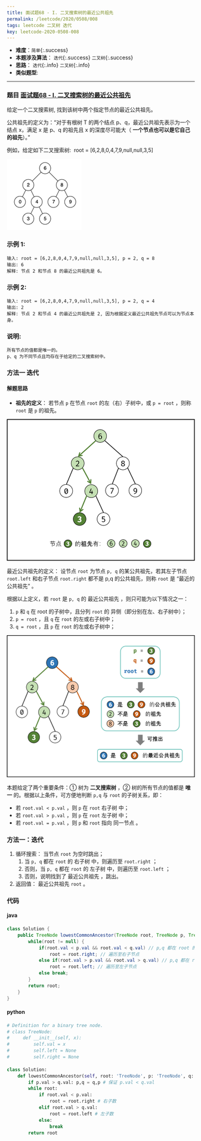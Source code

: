 ```yaml
---
title: 面试题68 - I. 二叉搜索树的最近公共祖先
permalink: /leetcode/2020/0508/008
tags: leetcode 二叉树 迭代
key: leetcode-2020-0508-008
---
```

- __难度__：`简单`{:.success}
- __本题涉及算法__： `迭代`{:.success} `二叉树`{:.success}
- __思路__：  `迭代`{:.info} `二叉树`{:.info}
- __类似题型__:

---

### 题目 [面试题68 - I. 二叉搜索树的最近公共祖先](https://leetcode-cn.com/problems/er-cha-sou-suo-shu-de-zui-jin-gong-gong-zu-xian-lcof/)

给定一个二叉搜索树, 找到该树中两个指定节点的最近公共祖先。

公共祖先的定义为：“对于有根树 T 的两个结点 p、q，最近公共祖先表示为一个结点 x，满足 x 是 p、q 的祖先且 x 的深度尽可能大（ __一个节点也可以是它自己的祖先__）。”

例如，给定如下二叉搜索树:  root = [6,2,8,0,4,7,9,null,null,3,5]

![pic1](/assets/images/leetcode/0508/binarysearchtree_improved.png)

### 示例 1:
```
输入: root = [6,2,8,0,4,7,9,null,null,3,5], p = 2, q = 8
输出: 6
解释: 节点 2 和节点 8 的最近公共祖先是 6。
```
### 示例 2:
```
输入: root = [6,2,8,0,4,7,9,null,null,3,5], p = 2, q = 4
输出: 2
解释: 节点 2 和节点 4 的最近公共祖先是 2, 因为根据定义最近公共祖先节点可以为节点本身。
```

### 说明:
```
所有节点的值都是唯一的。
p、q 为不同节点且均存在于给定的二叉搜索树中。
```

### 方法一 迭代
#### 解题思路
- __祖先的定义__： 若节点 `p` 在节点 `root` 的左（右）子树中，或 `p = root` ，则称 `root` 是 `p` 的祖先。

![pic2](/assets/images/leetcode/0508/28242ac7394dfa60a3598a4cf145af9b8311d8f325838e5875d65f6d4ed692fa-Picture1.png)


最近公共祖先的定义： 设节点 `root` 为节点 `p, q` 的某公共祖先，若其左子节点 `root.left` 和右子节点 `root.right` 都不是 p,q 的公共祖先，则称 `root` 是 “最近的公共祖先” 。

根据以上定义，若 `root` 是 `p, q` 的 最近公共祖先 ，则只可能为以下情况之一：

1. `p` 和 `q` 在 root 的子树中，且分列 `root` 的 异侧（即分别在左、右子树中）；
2. `p = root` ，且 `q` 在 `root` 的左或右子树中；
3. `q = root` ，且 `p` 在 `root` 的左或右子树中；

![pic3](/assets/images/leetcode/0508/2e9f800c678fa65940262f8f355d6ecf56c693594ca0db1f8e3b266181a21b41-Picture2.png)

本题给定了两个重要条件：① 树为 __二叉搜索树__ ，② 树的所有节点的值都是 __唯一__ 的。根据以上条件，可方便地判断 `p,q` 与 `root` 的子树关系，即：

- 若 `root.val < p.val` ，则 `p` 在 `root` 右子树 中；
- 若 `root.val > p.val` ，则 `p` 在 `root` 左子树 中；
- 若 `root.val = p.val` ，则 `p` 和 `root` 指向 同一节点 。

### 方法一：迭代
1. 循环搜索： 当节点 `root` 为空时跳出；
    1. 当 `p, q` 都在 `root` 的 右子树 中，则遍历至 `root.right` ；
    2. 否则，当 `p, q` 都在 `root` 的 左子树 中，则遍历至 `root.left` ；
    3. 否则，说明找到了 最近公共祖先 ，跳出。
2. 返回值： 最近公共祖先 `root` 。

### 代码
#### java
```java
class Solution {
    public TreeNode lowestCommonAncestor(TreeNode root, TreeNode p, TreeNode q) {
        while(root != null) {
            if(root.val < p.val && root.val < q.val) // p,q 都在 root 的右子树中
                root = root.right; // 遍历至右子节点
            else if(root.val > p.val && root.val > q.val) // p,q 都在 root 的左子树中
                root = root.left; // 遍历至左子节点
            else break;
        }
        return root;
    }
}
```

#### python
```python
# Definition for a binary tree node.
# class TreeNode:
#     def __init__(self, x):
#         self.val = x
#         self.left = None
#         self.right = None

class Solution:
    def lowestCommonAncestor(self, root: 'TreeNode', p: 'TreeNode', q: 'TreeNode') -> 'TreeNode':
        if p.val > q.val: p,q = q,p # 保证 p.val < q.val
        while root:
            if root.val < p.val:
                root = root.right # 右子数
            elif root.val > q.val:
                root = root.left # 左子数
            else:
                break
        return root
```
